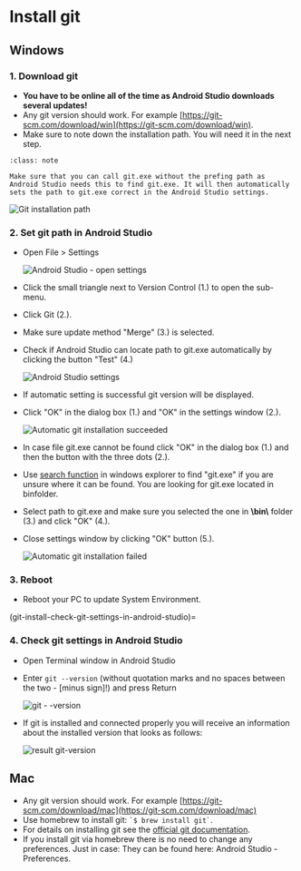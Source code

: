 # Install git

## Windows

### 1. Download git 

- **You have to be online all of the time as Android Studio downloads several updates!**
- Any git version should work. For example [https://git-scm.com/download/win](https://git-scm.com/download/win).
- Make sure to note down the installation path. You will need it in the next step.

```{admonition} make git.exe available via Windows PATH
:class: note

Make sure that you can call git.exe without the prefing path as Android Studio needs this to find git.exe. It will then automatically sets the path to git.exe correct in the Android Studio settings.

```

![Git installation path](../images/Update_GitPath.png)

### 2. Set git path in Android Studio

- Open File > Settings

  ![Android Studio - open settings](../images/Update_GitSettings1.png)

- Click the small triangle next to Version Control (1.) to open the sub-menu.

- Click Git (2.).

- Make sure update method "Merge" (3.) is selected.

- Check if Android Studio can locate path to git.exe automatically by clicking the button "Test" (4.)

  ![Android Studio settings](../images/AndroidStudio361_09.png)

- If automatic setting is successful git version will be displayed.

- Click "OK" in the dialog box (1.) and "OK" in the settings window (2.).

  ![Automatic git installation succeeded](../images/AndroidStudio361_10.png)

- In case file git.exe cannot be found click "OK" in the dialog box (1.) and then the button with the three dots (2.).

- Use [search function](https://www.tenforums.com/tutorials/94452-search-file-explorer-windows-10-a.html) in windows explorer to find "git.exe" if you are unsure where it can be found. You are looking for git.exe located in binfolder.

- Select path to git.exe and make sure you selected the one in **\\bin\\** folder (3.) and click "OK" (4.).

- Close settings window by clicking "OK" button (5.).

  ![Automatic git installation failed](../images/AndroidStudio361_11.png)

### 3. Reboot

- Reboot your PC to update System Environment.

(git-install-check-git-settings-in-android-studio)=
### 4. Check git settings in Android Studio

- Open Terminal window in Android Studio

- Enter `git --version` (without quotation marks and no spaces between the two - \[minus sign\]!) and press Return

  ![git - -version](../images/AndroidStudio_gitversion1.png)

- If git is installed and connected properly you will receive an information about the installed version that looks as follows:

  ![result git-version](../images/AndroidStudio_gitversion2.png)

## Mac

- Any git version should work. For example [https://git-scm.com/download/mac](https://git-scm.com/download/mac)
- Use homebrew to install git: `` `$ brew install git` ``.
- For details on installing git see the [official git documentation](https://git-scm.com/book/en/v2/Getting-Started-Installing-Git).
- If you install git via homebrew there is no need to change any preferences. Just in case: They can be found here: Android Studio - Preferences.
